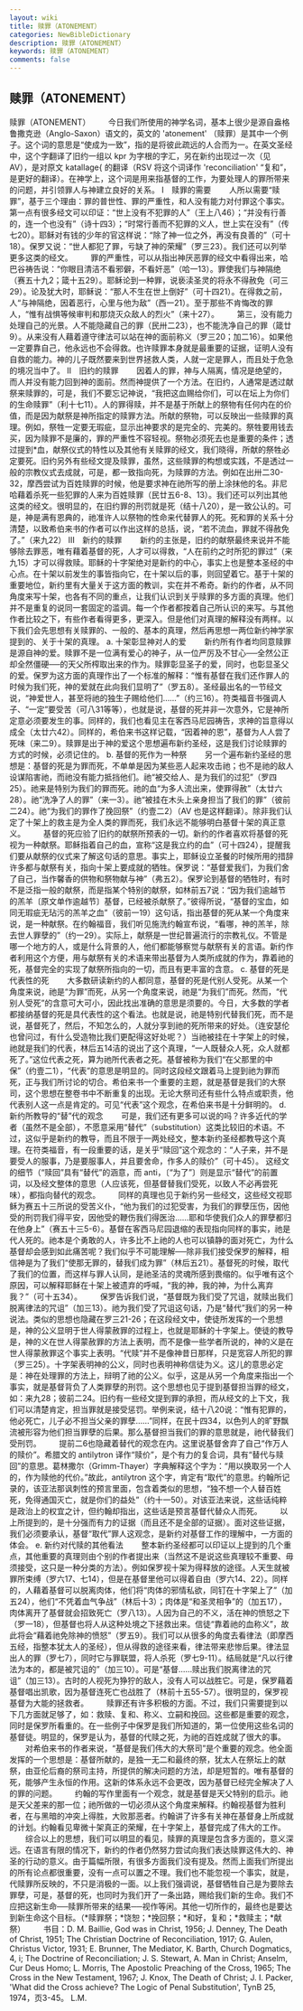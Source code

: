 ```yaml
---
layout: wiki
title: 赎罪（ATONEMENT）
categories: NewBibleDictionary
description: 赎罪（ATONEMENT）
keywords: 赎罪（ATONEMENT）
comments: false
---
```


## 赎罪（ATONEMENT）



赎罪（ATONEMENT）
　　今日我们所使用的神学名词，基本上很少是源自盎格鲁撒克逊（Anglo-Saxon）语文的，英文的 'atonement' （赎罪）是其中一个例子。这个词的意思是“使成为一致”，指的是将彼此疏远的人合而为一。在英文圣经中，这个字翻译了旧约一组以 kpr 为字根的字汇，另在新约出现过一次（见 AV），是对原文
katallage{ 的翻译（RSV 将这个词译作 'reconciliation' “复和”，是更好的翻译）。在神学上，这个词是用来指基督的工作，为要处理人的罪所带来的问题，并引领罪人与神建立良好的关系。
Ⅰ　赎罪的需要
　　人所以需要“赎罪”，基于三个理由：罪的普世性、罪的严重性，和人没有能力对付罪这个事实。第一点有很多经文可以印证：“世上没有不犯罪的人”（王上八46）；“并没有行善的，连一个也没有”（诗十四3）；“时常行善而不犯罪的义人，世上实在没有”（传七20）。耶稣对有钱的少年的官这样说：“除了神一位之外，再没有良善的”（可十18）。保罗又说：“世人都犯了罪，亏缺了神的荣耀”（罗三23）。我们还可以列举更多这类的经文。
　　罪的严重性，可以从指出神厌恶罪的经文中看得出来，哈巴谷祷告说：“你眼目清洁不看邪僻，不看奸恶”（哈一13）。罪使我们与神隔绝（赛五十九2；箴十五29）。耶稣论到一种罪，说亵渎圣灵的将永不得赦免（可三29）。论及犹大时，耶稣说：“那人不生在世上倒好”（可十四21）。在得救之前，人“与神隔绝，因着恶行，心里与他为敌”（西一21）。至于那些不肯悔改的罪人，“惟有战惧等候审判和那烧灭众敌人的烈火”（来十27）。
　　第三，没有能力处理自己的光景。人不能隐藏自己的罪（民卅二23），也不能洗净自己的罪（箴廿9）。从来没有人藉着遵守律法可以站在神的面前称义（罗三20；加二16）。如果他一定要靠自己，他永远也不会得救。也许赎罪本身就是最重要的证据，证明人没有自救的能力。神的儿子既然要来到世界拯救人类，人就一定是罪人，而且处于危急的境况当中了。
Ⅱ　旧约的赎罪
　　因着人的罪，神与人隔离，情况是绝望的，而人并没有能力回到神的面前。然而神提供了一个方法。在旧约，人通常是透过献祭来赎罪的，可是，我们不要忘记神说，“我把这血赐给你们，可以在坛上为你们的生命赎罪”（利十七11）。人的罪得赎，并不是基于所献上的祭物有任何内在的价值，而是因为献祭是神所指定的赎罪方法。所献的祭物，可以反映出一些赎罪的真理。例如，祭牲一定要无瑕疵，显示出神要求的是完全的、完美的。祭牲要用钱去买，因为赎罪不是廉的，罪的严重性不容轻视。祭物必须死去也是重要的条件；透过提到*血，献祭仪式的特性以及其他有关赎罪的经文，我们晓得，所献的祭牲必定要死。旧约另外有些经文提及赎罪，虽然，这些赎罪的构想或实践，不是透过一般的宗教仪式去成就，可是，都一致指向死，为赎罪的方法。例如在出卅二30-32，摩西尝试为百姓赎罪的时候，他是要求神在祂所写的册上涂抹他的名。非尼哈藉着杀死一些犯罪的人来为百姓赎罪（民廿五6-8、13）。我们还可以列出其他这类的经文。很明显的，在旧约罪的刑罚就是死（结十八20），是一致公认的。可是，神是满有恩典的，祂准许人以祭物的性命来代替罪人的死。死和罪的关系十分清楚，以致希伯来书的作者可以作出这样的总括，说，“若不流血，罪就不得赦免了。”（来九22）
Ⅲ　新约的赎罪
　　新约的主张是，旧约的献祭最终来说并不能够除去罪恶，唯有藉着基督的死，人才可以得救，“人在前约之时所犯的罪过”（来九15）才可以得救赎。耶稣的十字架绝对是新约的中心，事实上也是整本圣经的中心点。在十架以前发生的事皆指向它，在十架以后的事，则回望着它。基于十架的重要地位，新约里有大量关于这方面的教训，实在并不希奇。新约的作者，从不同角度来写十架，也各有不同的重点，让我们认识到关乎赎罪的多方面的真理。他们并不是重复的说同一套固定的滥调。每一个作者都按着自己所认识的来写。与其他作者比较之下，有些作者看得更多，更深入。但是他们对真理的解释没有两样。以下我们会先思想有关赎罪的、一般的、基本的真理，然后再思想一两位新约神学家提到的、关于十架的真理。
a. 十架彰显神对人的爱
　　新约所有作者均同意赎罪是源自神的爱。赎罪不是一位满有爱心的神子，从一位严厉及不甘心──全然公正却全然僵硬──的天父所榨取出来的作为。赎罪彰显圣子的爱，同时，也彰显圣父的爱。保罗为这方面的真理作出了一个标准的解释：“惟有基督在我们还作罪人的时候为我们死，神的爱就在此向我们显明了”（罗五8）。圣经最出名的一节经文说，“神爱世人，甚至将祂的独生子赐给他们……”（约三16）。符类福音书强调人子、“一定”要受苦（可八31等等），也就是说，基督的死并非一次意外，它是神所定意必须要发生的事。同样的，我们也看见主在客西马尼园祷告，求神的旨意得以成全（太廿六42）。同样的，希伯来书这样记载，“因着神的恩”，基督为人人尝了死味（来二9）。赎罪是出于神的爱这个思想遍布新约圣经，这是我们讨论赎罪的方式的时候，必须记住的。
b. 基督的死作为一种祭
　　另一个遍布新约圣经的思想是：基督的死是为罪而死，不单单是因为某些恶人起来攻击祂；也不是祂的敌人设谋陷害祂，而祂没有能力抵挡他们。祂“被交给人、是为我们的过犯”（罗四25）。祂来是特别为我们的罪而死。祂的血“为多人流出来，使罪得赦”（太廿六28）。祂“洗净了人的罪”（来一3）。祂“被挂在木头上亲身担当了我们的罪”（彼前二24）。祂“为我们的罪作了挽回祭”（约壹二2）（AV 也是这样翻译）。除非我们认定了十架上的救主是为全人类的罪而死，我们永远不能够明白基督十架的真正意义。
　　基督的死应验了旧约的献祭所预表的一切。新约的作者喜欢将基督的死视为一种献祭。耶稣指着自己的血，宣称“这是我立约的血”（可十四24），提醒我们要从献祭的仪式来了解这句话的意思。事实上，耶稣设立圣餐的时候所用的措辞许多都与献祭有关，指向十架上要成就的牺牲。保罗说：“基督爱我们，为我们舍了自己，当作馨香的供物和祭物献与神”（弗五2）。保罗论到基督的牺牲时，有时不是泛指一般的献祭，而是指某个特别的献祭，如林前五7说：“因为我们逾越节的羔羊〔原文单作逾越节〕基督，已经被杀献祭了。”彼得所说，“基督的宝血，如同无瑕疵无玷污的羔羊之血”（彼前一19）这句话，指出基督的死从某一个角度来说，是一种献祭。在约翰福音，我们听见施洗约翰宣布说，“看哪，神的羔羊，除去世人罪孽的”（约一29）。实际上，献祭是一世纪普遍流行的宗教礼仪。不管是哪一个地方的人，或是什么背景的人，他们都能够察觉与献祭有关的言语。新约作者利用这个方便，用与献祭有关的术语来带出基督为人类所成就的作为，靠着祂的死，基督完全的实现了献祭所指向的一切，而且有更丰富的含意。
c. 基督的死是代表性的死
　　大多数研读新约的人都同意，基督的死是代别人受死。从某一个角度来说，祂是“为罪”而死，从另一个角度来说，祂是“为我们”而死。然而，“代别人受死”的含意可大可小，因此找出准确的意思是须要的。今日，大多数的学者都接纳基督的死是具代表性的这个看法。也就是说，祂是特别代替我们死，而不是说，基督死了，然后，不知怎么的，人就分享到祂的死所带来的好处。（连安瑟伦也曾问过，有什么受造物比我们更配得这好处呢？）当祂被挂在十字架上的时候，祂就是我们的代表，林后五14洁的说出了这个真理，“一人既替众人死，众人就都死了。”这位代表之死，算为祂所代表者之死。基督被称为我们“在父那里的中保”（约壹二1），“代表”的意思是明显的。同时这段经文跟着马上提到祂为罪而死，正与我们所讨论的切合。希伯来书一个重要的主题，就是基督是我们的大祭司，这个思想在整卷书中不断重复的出现。无论大祭司还有些什么特点或职责，他代表别人这一点是肯定的。可见“代表”这个观念，在希伯来书是十分鲜明的。
d. 新约所教导的“替”代的观念
　　可是，我们还有更多可以说的吗？许多近代的学者（虽然不是全部），不愿意采用“替代”（substitution）这类比较旧的术语。不过，这似乎是新约的教导，而且不限于一两处经文，整本新约圣经都教导这个真理。在符类福音，有一段重要的话，是关乎“赎回”这个观念的：“人子来，并不是要受人的服事，乃是要服事人，并且要舍命，作多人的赎价”（可十45）。
这经文的细节（“赎回”具有“替代”的涵意，而 anti，〔“为了”〕则是显示“替代”的前置词，以及经文整体的意思（人应该死，但基督替我们受死，以致人不必再尝死味），都指向替代的观念。
　　同样的真理也见于新约另一些经文，这些经文视耶稣为赛五十三所说的受苦义仆，“他为我们的过犯受害，为我们的罪孽压伤，因他受的刑罚我们得平安，因他受的鞭伤我们得医治……耶和华使我们众人的罪孽都归在他身上”（赛五十三5-6）。基督在客西马尼园退缩的表现指向同样的事实，祂是代人死的。祂本是个勇敢的人，许多比不上祂的人也可以镇静的面对死亡，为什么基督却会感到如此痛苦呢？我们似乎不可能理解──除非我们接受保罗的解释，相信神是为了我们“使那无罪的，替我们成为罪”（林后五21）。基督死的时候，取代了我们的位置，而这样与罪人认同，是祂圣洁的灵魂所感到畏缩的。似乎唯有这个原因，可以解释耶稣在十架上被遗弃的呼喊，“我的神，我的神，为什么离弃我？”（可十五34）。
　　保罗告诉我们说，“基督既为我们受了咒诅，就赎出我们脱离律法的咒诅”（加三13）。祂为我们受了咒诅这句话，乃是“替代”我们的另一种说法。类似的思想也隐藏在罗三21-26；在这段经文中，使徒所发挥的一个思想是，神的公义显明于世人得蒙赦罪的过程上，也就是耶稣的十字架上。使徒的教导是，神的义在世人得蒙赦罪的方法上表明，而不是像一些学者所说的，神的义是在世人得蒙赦罪这个事实上表明。“代赎”并不是像神昔日那样，只是宽容人所犯的罪（罗三25）。十字架表明神的公义，同时也表明神称信徒为义。这儿的意思必定是：神在处理罪的方法上，辩明了祂的公义。似乎，这是从另一个角度来指出一个事实，就是基督背负了人类罪孽的刑罚。这个思想也见于提到基督担当罪的经文，如：来九28；彼前二24。旧约有一些经文提到罪的承担，而从经文的上下文，我们可以清楚肯定，担当罪就是接受惩罚。举例来说，结十八20说：“惟有犯罪的，他必死亡，儿子必不担当父亲的罪孽……”同样，在民十四34，以色列人的旷野飘流被形容为他们担当罪孽的后果。那么基督担当我们的罪的意思就是，祂代替我们受刑罚。
　　提前二6也隐藏着替代的观念在内。这里说基督舍弃了自己“作万人的赎价”。希腊文的
antilytron 译作“赎价”，是个有力的复合词，具有“替代与赎回”的意思。葛林撒尔（Grimm-Thayer）字典解释这个字为：“用以换取另一个人的，作为赎他的代价。”故此，antilytron 这个字，肯定有“取代”的意思。约翰所记录的，该亚法那讽刺性的预言里面，包含着类似的思想，“独不想一个人替百姓死，免得通国灭亡，就是你们的益处”（约十一50）。对该亚法来说，这些话纯粹是政治上的权宜之计，但约翰却指出，这些话是预言基督代替众人而死。
　　以上所提到的，是十分强而有力的证据（而且还不是全部的证据）。面对这些证据，我们必须要承认，基督“取代”罪人这观念，是新约对基督工作的理解中，一方面的体会。
e. 新约对代赎的其他看法
　　整本新约圣经都可以印证以上提到的几个重点，其他重要的真理则由个别的作者提出来（当然这不是说这些真理较不重要、毋须接受，这只是一种分类的方法）。例如保罗视十架为得释放的途径。人天生就被罪所束缚（罗六17、七14），但是在基督里他可以得着自由（罗六14、22）。同样的，人藉着基督可以脱离肉体，他们将“肉体的邪情私欲，同钉在十字架上了”（加五24），他们“不凭着血气争战”（林后十3）；肉体是“和圣灵相争”的（加五17），肉体离开了基督就会招致死亡（罗八13）。人因为自己的不义，活在神的愤怒之下（罗一18），但基督也将人从这种处境之下拯救出来。信徒“靠着祂的血称义”，故此将会“藉着祂免除神的愤怒”（罗五9）。我们可以从很多的角度去看律法（即摩西五经，指整本犹太人的圣经），但从得救的途径来看，律法带来悲惨后果。律法显出人的罪（罗七7），同时它与罪联盟，将人杀死（罗七9-11）。结局就是“凡以行律法为本的，都是被咒诅的”（加三10）。可是“基督……赎出我们脱离律法的咒诅”（加三13）。古时的人视死为狰狞的敌人，没有人可以战胜它。可是，保罗藉着基督唱出凯歌，因为基督连死亡也战胜了（林前十五55-57）。很明显的，保罗视基督为大能的拯救者。
　　赎罪还有许多积极的方面。不过，我们只需要提到以下几方面就足够了，如：救赎、复和、称义、立嗣和挽回。这些都是重要的观念，同时是保罗所看重的。在一些例子中保罗是我们所知道的，第一位使用这些名词的基督徒。明显的，保罗是认为，基督的代赎之死，为祂的百姓成就了很大的事。
　　对希伯来书的作者来说，“基督是我们伟大的大祭司”是个重要的观念。他全面发挥的一个思想是：基督所献的，是独一无二和最终的祭，犹太人在祭坛上的献祭，由亚伦后裔的祭司主持，所提供的解决问题的方法，却是短暂的。唯有基督的死，能够产生永恒的作用。这新的体系永远不会更改，因为基督已经完全解决了人的罪的问题。
　　约翰的写作里面有一个观念，就是基督是天父特别的启示。祂是天父差来的那一位；祂所做的一切必须从这个角度来解释。约翰视基督为胜利者，在与黑暗的冲突上得胜，大败那恶者。约翰讲了许多有关神在基督身上所成就的计划。约翰看见卑微十架真正的荣耀，在十字架上，基督完成了伟大的工作。
　　综合以上的思想，我们可以明显的看见，赎罪的真理是包含多方面的，意义深远。在语言有限的情况下，新约的作者仍然努力尝试向我们表达赎罪这伟大的、神圣的行动的意义。由于篇幅所限，有很多方面我们没有提及。然而上面我们所提出的所有论点都很重要，没有一点可以置之不理。我们也不能忽视一个事实，就是，代赎罪所反映的，不只是消极的一面。以上我们强调说，基督牺牲自己是为要除去罪孽，可是，基督的死，也同时为我们开了一条出路，赐给我们新的生命。我们不应把这新生命──赎罪所带来的结果──视作等闲。其他一切所作的，最终也是要达到新生命这个目标。（*赎罪祭；*饶恕；*挽回祭；*和好，复和；*救赎主；*献祭）
　　书目：D. M. Baillie, God was in Christ, 1956; J. Denney, The Death of Christ, 1951; The Christian Doctrine of Reconciliation,
1917; G. Aulen, Christus Victor,
1931; E. Brunner, The Mediator, K.
Barth, Church Dogmatics, 4, i; The Doctrine of Reconciliation; J. S.
Stewart, A. Man in Christ; Anselm, Cur Deus Homo; L. Morris, The Apostolic Preaching of the Cross,
1965; The Cross in the New Testament,
1967; J. Knox, The Death of Christ;
J. I. Packer, 'What did the Cross achieve? The Logic of Penal Substitution', TynB 25, 1974，页3-45。
L.M.



